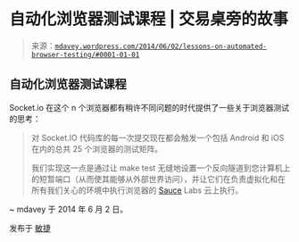 <!--yml

分类：未分类

日期：2024-05-18 05:49:10

-->

# 自动化浏览器测试课程 | 交易桌旁的故事

> 来源：[`mdavey.wordpress.com/2014/06/02/lessons-on-automated-browser-testing/#0001-01-01`](https://mdavey.wordpress.com/2014/06/02/lessons-on-automated-browser-testing/#0001-01-01)

## 自动化浏览器测试课程

Socket.io 在这个 n 个浏览器都有稍许不同问题的时代提供了一些关于浏览器测试的思考：

> 对 Socket.IO 代码库的每一次提交现在都会触发一个包括 Android 和 iOS 在内的总共 25 个浏览器的测试矩阵。
> 
> 我们实现这一点是通过让 make test 无缝地设置一个反向隧道到您计算机上的短暂端口（从而使其能够从外部世界访问），并让它们在负责虚拟化和在所有我们关心的环境中执行浏览器的 [Sauce](https://saucelabs.com/) Labs 云上执行。

~ mdavey 于 2014 年 6 月 2 日。

发布于 [敏捷](https://mdavey.wordpress.com/category/agile/)
